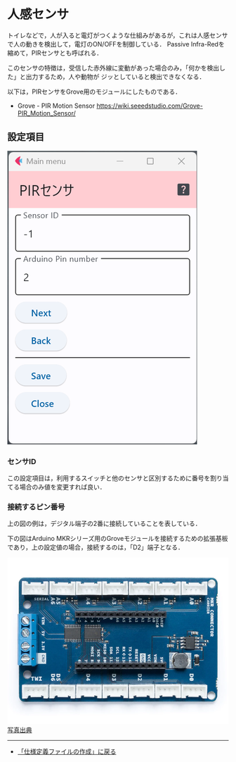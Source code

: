 # 人感センサ

トイレなどで，人が入ると電灯がつくような仕組みがあるが，これは人感センサで人の動きを検出して，電灯のON/OFFを制御している．
Passive Infra-Redを縮めて，PIRセンサとも呼ばれる．

このセンサの特徴は，受信した赤外線に変動があった場合のみ，「何かを検出した」と出力するため，人や動物が
ジッとしていると検出できなくなる．

以下は，PIRセンサをGrove用のモジュールにしたものである．

- Grove - PIR Motion Sensor https://wiki.seeedstudio.com/Grove-PIR_Motion_Sensor/


## 設定項目

![設定画面](../../images/editConfig_pir.png)

### センサID

この設定項目は，利用するスイッチと他のセンサと区別するために番号を割り当てる場合のみ値を変更すれば良い．


### 接続するピン番号

上の図の例は，デジタル端子の2番に接続していることを表している．


下の図はArduino MKRシリーズ用のGroveモジュールを接続するための拡張基板であり，上の設定値の場合，接続するのは，「D2」端子となる．

![Alt text](../../images/MKR_carrier.png)
[写真出典](https://store-usa.arduino.cc/products/arduino-mkr-connector-carrier-grove-compatible)


***

- [「仕様定義ファイルの作成」に戻る](../editConfig.md)
